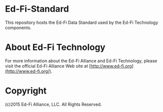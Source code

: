 Ed-Fi-Standard
==========
This repository hosts the Ed-Fi Data Standard used by the Ed-Fi Technology components. 
	
About Ed-Fi Technology
===========

For more information about the Ed-Fi Alliance and Ed-Fi Technology, please visit the official Ed-Fi Alliance Web site at [http://www.ed-fi.org](http://www.ed-fi.org/).

Copyright
=========
(c)2015 Ed-Fi Alliance, LLC. All Rights Reserved.
